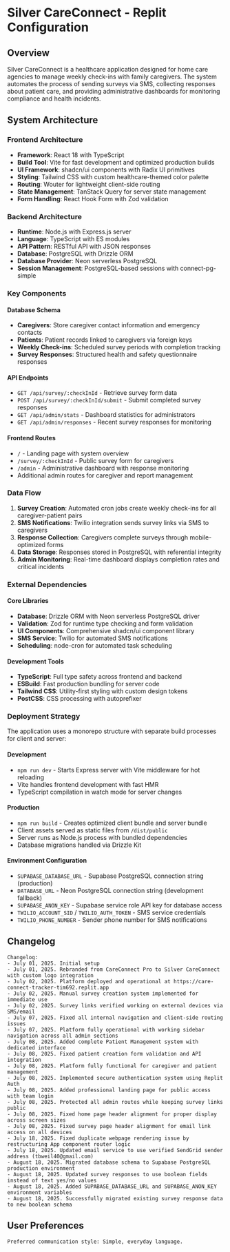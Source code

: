 # Silver CareConnect - Replit Configuration

## Overview

Silver CareConnect is a healthcare application designed for home care agencies to manage weekly check-ins with family caregivers. The system automates the process of sending surveys via SMS, collecting responses about patient care, and providing administrative dashboards for monitoring compliance and health incidents.

## System Architecture

### Frontend Architecture
- **Framework**: React 18 with TypeScript
- **Build Tool**: Vite for fast development and optimized production builds
- **UI Framework**: shadcn/ui components with Radix UI primitives
- **Styling**: Tailwind CSS with custom healthcare-themed color palette
- **Routing**: Wouter for lightweight client-side routing
- **State Management**: TanStack Query for server state management
- **Form Handling**: React Hook Form with Zod validation

### Backend Architecture
- **Runtime**: Node.js with Express.js server
- **Language**: TypeScript with ES modules
- **API Pattern**: RESTful API with JSON responses
- **Database**: PostgreSQL with Drizzle ORM
- **Database Provider**: Neon serverless PostgreSQL
- **Session Management**: PostgreSQL-based sessions with connect-pg-simple

### Key Components

#### Database Schema
- **Caregivers**: Store caregiver contact information and emergency contacts
- **Patients**: Patient records linked to caregivers via foreign keys
- **Weekly Check-ins**: Scheduled survey periods with completion tracking
- **Survey Responses**: Structured health and safety questionnaire responses

#### API Endpoints
- `GET /api/survey/:checkInId` - Retrieve survey form data
- `POST /api/survey/:checkInId/submit` - Submit completed survey responses
- `GET /api/admin/stats` - Dashboard statistics for administrators
- `GET /api/admin/responses` - Recent survey responses for monitoring

#### Frontend Routes
- `/` - Landing page with system overview
- `/survey/:checkInId` - Public survey form for caregivers
- `/admin` - Administrative dashboard with response monitoring
- Additional admin routes for caregiver and report management

### Data Flow

1. **Survey Creation**: Automated cron jobs create weekly check-ins for all caregiver-patient pairs
2. **SMS Notifications**: Twilio integration sends survey links via SMS to caregivers
3. **Response Collection**: Caregivers complete surveys through mobile-optimized forms
4. **Data Storage**: Responses stored in PostgreSQL with referential integrity
5. **Admin Monitoring**: Real-time dashboard displays completion rates and critical incidents

### External Dependencies

#### Core Libraries
- **Database**: Drizzle ORM with Neon serverless PostgreSQL driver
- **Validation**: Zod for runtime type checking and form validation
- **UI Components**: Comprehensive shadcn/ui component library
- **SMS Service**: Twilio for automated SMS notifications
- **Scheduling**: node-cron for automated task scheduling

#### Development Tools
- **TypeScript**: Full type safety across frontend and backend
- **ESBuild**: Fast production bundling for server code
- **Tailwind CSS**: Utility-first styling with custom design tokens
- **PostCSS**: CSS processing with autoprefixer

### Deployment Strategy

The application uses a monorepo structure with separate build processes for client and server:

#### Development
- `npm run dev` - Starts Express server with Vite middleware for hot reloading
- Vite handles frontend development with fast HMR
- TypeScript compilation in watch mode for server changes

#### Production
- `npm run build` - Creates optimized client bundle and server bundle
- Client assets served as static files from `/dist/public`
- Server runs as Node.js process with bundled dependencies
- Database migrations handled via Drizzle Kit

#### Environment Configuration
- `SUPABASE_DATABASE_URL` - Supabase PostgreSQL connection string (production)
- `DATABASE_URL` - Neon PostgreSQL connection string (development fallback)
- `SUPABASE_ANON_KEY` - Supabase service role API key for database access
- `TWILIO_ACCOUNT_SID` / `TWILIO_AUTH_TOKEN` - SMS service credentials
- `TWILIO_PHONE_NUMBER` - Sender phone number for SMS notifications

## Changelog
```
Changelog:
- July 01, 2025. Initial setup
- July 01, 2025. Rebranded from CareConnect Pro to Silver CareConnect with custom logo integration
- July 02, 2025. Platform deployed and operational at https://care-connect-tracker-tim692.replit.app
- July 02, 2025. Manual survey creation system implemented for immediate use
- July 02, 2025. Survey links verified working on external devices via SMS/email
- July 07, 2025. Fixed all internal navigation and client-side routing issues
- July 07, 2025. Platform fully operational with working sidebar navigation across all admin sections
- July 08, 2025. Added complete Patient Management system with dedicated interface
- July 08, 2025. Fixed patient creation form validation and API integration
- July 08, 2025. Platform fully functional for caregiver and patient management
- July 08, 2025. Implemented secure authentication system using Replit Auth
- July 08, 2025. Added professional landing page for public access with team login
- July 08, 2025. Protected all admin routes while keeping survey links public
- July 08, 2025. Fixed home page header alignment for proper display across screen sizes
- July 08, 2025. Fixed survey page header alignment for email link access on all devices
- July 18, 2025. Fixed duplicate webpage rendering issue by restructuring App component router logic
- July 18, 2025. Updated email service to use verified SendGrid sender address (tbweil40@gmail.com)
- August 18, 2025. Migrated database schema to Supabase PostgreSQL production environment
- August 18, 2025. Updated survey responses to use boolean fields instead of text yes/no values
- August 18, 2025. Added SUPABASE_DATABASE_URL and SUPABASE_ANON_KEY environment variables
- August 18, 2025. Successfully migrated existing survey response data to new boolean schema
```

## User Preferences
```
Preferred communication style: Simple, everyday language.
```